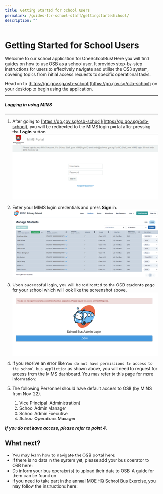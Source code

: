 ```yaml
---
title: Getting Started for School Users
permalink: /guides-for-school-staff/gettingstartedschool/
description: ""
---
```

# Getting Started for School Users

Welcome to our school application for OneSchoolBus! Here you will find guides on how to use OSB as a school user. It provides step-by-step instructions for users to effectively navigate and utilise the OSB system, covering topics from initial access requests to specific operational tasks. 

Head on to [https://go.gov.sg/osb-school](https://go.gov.sg/osb-school) on your desktop to begin using the application.

* * *

##### Logging in using MIMS
---------------------

1.  After going to [https://go.gov.sg/osb-school](https://go.gov.sg/osb-school), you will be redirected to the MIMS login portal after pressing the **Login** button.
![](/images/mimsloginpage.png)

2.  Enter your MIMS login credentials and press **Sign in**.
![](/images/School/Getting%20started%20school%20users/screenshot%202023-10-03%20094621.png)
    
3.  Upon successful login, you will be redirected to the OSB students page for your school which will look like the screenshot above.
![](/images/osbschoolloginissue.png)
    
4.  If you receive an error like `You do not have permissions to access to the school bus appliction` as shown above, you will need to request for access from the MIMS dashboard. You may refer to this page for more information: 
    
5.  The following Personnel should have default access to OSB (by MIMS from Nov ‘22).
    
    1.  Vice Principal (Administration)
    2.  School Admin Manager
    3.  School Admin Executive
    4.  School Operations Manager

_************************If you do not have access, please refer to point 4.************************_

What next?
----------

*   You may learn how to navigate the OSB portal here: 
*   If there is no data in the system yet, please add your bus operator to OSB here: 
*   Do inform your bus operator(s) to upload their data to OSB. A guide for them can be found on 
*   If you need to take part in the annual MOE HQ School Bus Exercise, you may follow the instructions here:
